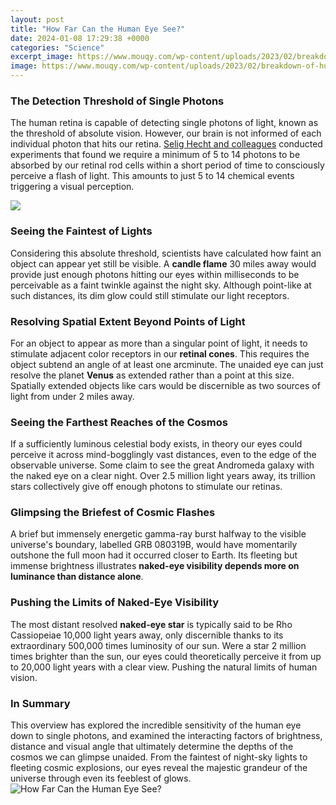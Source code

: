 ```yaml
---
layout: post
title: "How Far Can the Human Eye See?"
date: 2024-01-08 17:29:38 +0000
categories: "Science"
excerpt_image: https://www.mouqy.com/wp-content/uploads/2023/02/breakdown-of-human-eye.jpg
image: https://www.mouqy.com/wp-content/uploads/2023/02/breakdown-of-human-eye.jpg
---
```


### The Detection Threshold of Single Photons
The human retina is capable of detecting single photons of light, known as the threshold of absolute vision. However, our brain is not informed of each individual photon that hits our retina. [Selig Hecht and colleagues](https://yt.io.vn/collection/alejandre) conducted experiments that found we require a minimum of 5 to 14 photons to be absorbed by our retinal rod cells within a short period of time to consciously perceive a flash of light. This amounts to just 5 to 14 chemical events triggering a visual perception.

![](https://www.sciencelearn.org.nz/system/images/images/000/000/053/original/Eye-focus-final-3000X2000.jpg?1522292099)
### Seeing the Faintest of Lights
Considering this absolute threshold, scientists have calculated how faint an object can appear yet still be visible. A **candle flame** 30 miles away would provide just enough photons hitting our eyes within milliseconds to be perceivable as a faint twinkle against the night sky. Although point-like at such distances, its dim glow could still stimulate our light receptors. 
### Resolving Spatial Extent Beyond Points of Light
For an object to appear as more than a singular point of light, it needs to stimulate adjacent color receptors in our **retinal cones**. This requires the object subtend an angle of at least one arcminute. The unaided eye can just resolve the planet **Venus** as extended rather than a point at this size. Spatially extended objects like cars would be discernible as two sources of light from under 2 miles away.
### Seeing the Farthest Reaches of the Cosmos
If a sufficiently luminous celestial body exists, in theory our eyes could perceive it across mind-bogglingly vast distances, even to the edge of the observable universe. Some claim to see the great Andromeda galaxy with the naked eye on a clear night. Over 2.5 million light years away, its trillion stars collectively give off enough photons to stimulate our retinas. 
### Glimpsing the Briefest of Cosmic Flashes  
A brief but immensely energetic gamma-ray burst halfway to the visible universe's boundary, labelled GRB 080319B, would have momentarily outshone the full moon had it occurred closer to Earth. Its fleeting but immense brightness illustrates **naked-eye visibility depends more on luminance than distance alone**.
### Pushing the Limits of Naked-Eye Visibility
The most distant resolved **naked-eye star** is typically said to be Rho Cassiopeiae 10,000 light years away, only discernible thanks to its extraordinary 500,000 times luminosity of our sun. Were a star 2 million times brighter than the sun, our eyes could theoretically perceive it from up to 20,000 light years with a clear view. Pushing the natural limits of human vision.
### In Summary
This overview has explored the incredible sensitivity of the human eye down to single photons, and examined the interacting factors of brightness, distance and visual angle that ultimately determine the depths of the cosmos we can glimpse unaided. From the faintest of night-sky lights to fleeting cosmic explosions, our eyes reveal the majestic grandeur of the universe through even its feeblest of glows.
![How Far Can the Human Eye See?](https://www.mouqy.com/wp-content/uploads/2023/02/breakdown-of-human-eye.jpg)